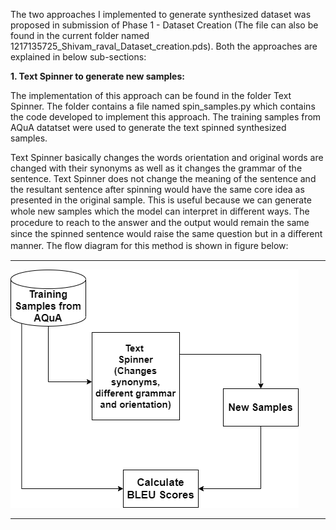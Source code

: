 The two approaches I implemented to generate synthesized dataset was proposed in submission of Phase 1 - Dataset Creation (The file can also be found in the current folder named 1217135725_Shivam_raval_Dataset_creation.pds). Both the approaches are explained in below sub-sections:

**1. Text Spinner to generate new samples:**

The implementation of this approach can be found in the folder Text Spinner. The folder contains a file named spin_samples.py which contains the code developed to implement this approach. The training samples from AQuA datatset were used to generate the text spinned synthesized samples.

Text Spinner basically changes the words orientation and original words are changed with their synonyms as well as it changes the grammar of the sentence. Text Spinner does not change the meaning of the sentence and the resultant sentence after spinning would have the same core idea as presented in the original sample. This is useful because we can generate whole new samples which the model can interpret in diﬀerent ways. The procedure to reach to the answer and the output would remain the same since the spinned sentence would raise the same question but in a diﬀerent manner. The ﬂow diagram for this method is shown in figure below: 

---

![](./img/ap_1.png)

---
